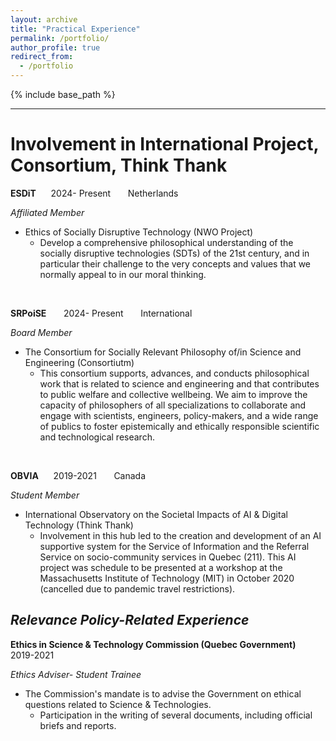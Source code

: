 ```yaml
---
layout: archive
title: "Practical Experience"
permalink: /portfolio/
author_profile: true
redirect_from:
  - /portfolio
---
```


{% include base_path %}

****
# Involvement in International Project, Consortium, Think Thank

**ESDiT** &nbsp; &nbsp; &nbsp;2024- Present &nbsp; &nbsp; &nbsp; Netherlands

*Affiliated Member*

 * Ethics of Socially Disruptive Technology (NWO Project) 
     * Develop a comprehensive philosophical understanding of the socially disruptive technologies (SDTs) of the 21st century, and in particular their challenge to the very concepts and values that we normally appeal to in our moral thinking.

 &nbsp;
 &nbsp;
 
**SRPoiSE** &nbsp; &nbsp; &nbsp; 2024- Present &nbsp; &nbsp; &nbsp; International 

*Board Member*

* The Consortium for Socially Relevant Philosophy of/in Science and Engineering (Consortiutm)
    * This consortium supports, advances, and conducts philosophical work that is related to science and engineering and that contributes to public welfare and collective wellbeing. We aim to improve the capacity of philosophers of all specializations to collaborate and engage with scientists, engineers, policy-makers, and a wide range of publics to foster epistemically and ethically responsible scientific and technological research.

&nbsp;
&nbsp;

**OBVIA** &nbsp; &nbsp; &nbsp;2019-2021 &nbsp; &nbsp; &nbsp; Canada

*Student Member*

  * International Observatory on the Societal Impacts of AI & Digital Technology (Think Thank)
      * Involvement in this hub led to the creation and development of an AI supportive system for the Service of Information and the Referral Service on socio-community services in Quebec (211). This AI project was schedule to be presented at a workshop at the Massachusetts Institute of Technology (MIT) in October 2020 (cancelled due to pandemic travel restrictions).
        

## ***Relevance Policy-Related Experience***

**Ethics in Science & Technology Commission (Quebec Government)** &nbsp; &nbsp; &nbsp; 2019-2021 

*Ethics Adviser- Student Trainee*

  * The Commission's mandate is to advise the Government on ethical questions related to Science & Technologies. 
      * Participation in the writing of several documents, including official briefs and reports.

